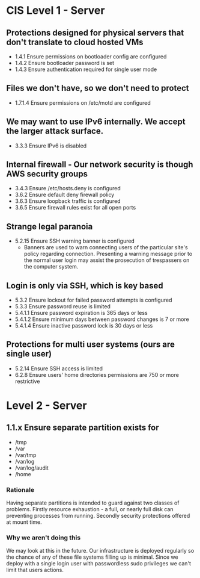 # CIS Level 1 - Server

## Protections designed for physical servers that don't translate to cloud hosted VMs
 * 1.4.1 Ensure permissions on bootloader config are configured
 * 1.4.2 Ensure bootloader password is set
 * 1.4.3 Ensure authentication required for single user mode

## Files we don't have, so we don't need to protect
 * 1.7.1.4 Ensure permissions on /etc/motd are configured

## We may want to use IPv6 internally. We accept the larger attack surface.
 * 3.3.3 Ensure IPv6 is disabled

## Internal firewall - Our network security is though AWS security groups
 * 3.4.3 Ensure /etc/hosts.deny is configured
 * 3.6.2 Ensure default deny firewall policy
 * 3.6.3 Ensure loopback traffic is configured
 * 3.6.5 Ensure firewall rules exist for all open ports

## Strange legal paranoia
 * 5.2.15 Ensure SSH warning banner is configured
   * Banners are used to warn connecting users of the particular site's
     policy regarding connection. Presenting a warning message prior to
     the normal user login may assist the prosecution of trespassers on
     the computer system.

## Login is only via SSH, which is key based
 * 5.3.2 Ensure lockout for failed password attempts is configured
 * 5.3.3 Ensure password reuse is limited
 * 5.4.1.1 Ensure password expiration is 365 days or less
 * 5.4.1.2 Ensure minimum days between password changes is 7 or more
 * 5.4.1.4 Ensure inactive password lock is 30 days or less

## Protections for multi user systems (ours are single user)
 * 5.2.14 Ensure SSH access is limited
 * 6.2.8 Ensure users' home directories permissions are 750 or more restrictive

# Level 2 - Server
## 1.1.x Ensure separate partition exists for

* /tmp
* /var
* /var/tmp
* /var/log
* /var/log/audit
* /home

### Rationale
Having separate partitions is intended to guard against two classes of
problems. Firstly resource exhaustion - a full, or nearly full disk can
preventing processes from running. Secondly security protections offered
at mount time.

### Why we aren't doing this
We may look at this in the future. Our infrastructure is deployed regularly
so the chance of any of these file systems filling up is minimal. Since we
deploy with a single login user with passwordless sudo privileges we
can't limit that users actions.
